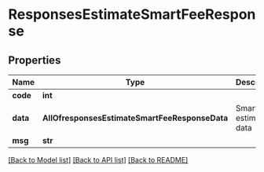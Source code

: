 # ResponsesEstimateSmartFeeResponse

## Properties
Name | Type | Description | Notes
------------ | ------------- | ------------- | -------------
**code** | **int** |  | [optional] 
**data** | **AllOfresponsesEstimateSmartFeeResponseData** | Smart fee estimation data | [optional] 
**msg** | **str** |  | [optional] 

[[Back to Model list]](../README.md#documentation-for-models) [[Back to API list]](../README.md#documentation-for-api-endpoints) [[Back to README]](../README.md)

